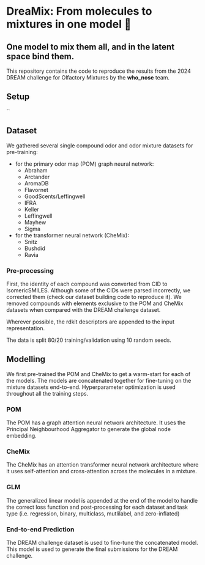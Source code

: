 # DreaMix: From molecules to mixtures in one model 👃
## One model to mix them all, and in the latent space bind them. 

This repository contains the code to reproduce the results from the 2024 DREAM challenge for Olfactory Mixtures by the **who_nose** team.

## Setup
``

## Dataset
We gathered several single compound odor and odor mixture datasets for pre-training: 
- for the primary odor map (POM) graph neural network: 
    - Abraham
    - Arctander
    - AromaDB
    - Flavornet
    - GoodScents/Leffingwell
    - IFRA
    - Keller
    - Leffingwell
    - Mayhew
    - Sigma
- for the transformer neural network (CheMix):
    - Snitz
    - Bushdid
    - Ravia

### Pre-processing
First, the identity of each compound was converted from CID to IsomericSMILES. Although some of the CIDs were parsed incorrectly, we corrected them (check our dataset building code to reproduce it). We removed compounds with elements exclusive to the POM and CheMix datasets when compared with the DREAM challenge dataset.

Wherever possible, the rdkit descriptors are appended to the input representation.

The data is split 80/20 training/validation using 10 random seeds.

## Modelling
We first pre-trained the POM and CheMix to get a warm-start for each of the models. The models are concatenated together for fine-tuning on the mixture datasets end-to-end. Hyperparameter optimization is used throughout all the training steps.

### POM
The POM has a graph attention neural network architecture. It uses the Principal Neighbourhood Aggregator to generate the global node embedding.

### CheMix
The CheMix has an attention transformer neural network architecture where it uses self-attention and cross-attention across the molecules in a mixture.

### GLM
The generalized linear model is appended at the end of the model to handle the correct loss function and post-processing for each dataset and task type (i.e. regression, binary, multiclass, mutlilabel, and zero-inflated)

### End-to-end Prediction
The DREAM challenge dataset is used to fine-tune the concatenated model. This model is used to generate the final submissions for the DREAM challenge.
